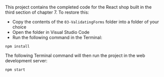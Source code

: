 This project contains the completed code for the React shop built in the third section of chapter 7.
To restore this:

- Copy the contents of the `03-ValidatingForms` folder into a folder of your choice
- Open the folder in Visual Studio Code
- Run the following command in the Terminal:

```
npm install
```

The following Terminal command will then run the project in the web development server:

```
npm start
```
